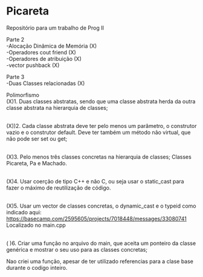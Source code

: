 Picareta
========

Repositório para um trabalho de Prog II

Parte 2<br>
-Alocação Dinâmica de Memória (X)<br>
-Operadores cout friend (X)<br>
-Operadores de atribuição (X)<br>
-vector pushback (X)<br>

Parte 3<br>
-Duas Classes relacionadas (X)<br>

Polimorfismo<br>
(X)1.	Duas classes abstratas, sendo que uma classe abstrata herda da outra classe abstrata na hierarquia de classes;<br><br>

(X))2.	Cada classe abstrata deve ter pelo menos um parâmetro, o construtor vazio e o construtor default. Deve ter também um método não virtual, que não pode ser set ou 
get;<br><br>

(X)3.	Pelo menos três classes concretas na hierarquia de classes;
Classes Picareta, Pa e Machado.<br><br>

(X)4.	Usar coerção de tipo C++ e não C, ou seja usar o static_cast para fazer o máximo de reutilização de código. <br><br>

(X)5.	Usar um vector de classes concretas, o dynamic_cast e o typeid como indicado aqui: https://basecamp.com/2595605/projects/7018448/messages/33080741
Localizado no main.cpp<br><br>

( )6.	Criar uma função no arquivo do main, que aceita um ponteiro da classe genérica e mostrar o seu uso para as classes concretas;<br>

Nao criei uma função, apesar de ter utilizado referencias para a clase base durante o codigo inteiro.
